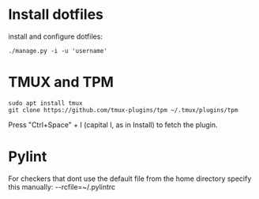 # Install dotfiles
install and configure dotfiles:

```
./manage.py -i -u 'username'
```

# TMUX and TPM
```
sudo apt install tmux
git clone https://github.com/tmux-plugins/tpm ~/.tmux/plugins/tpm
```

Press "Ctrl+Space" + I (capital I, as in Install) to fetch the plugin.

# Pylint
For checkers that dont use the default file from the home directory specify this manually: --rcfile=~/.pylintrc

